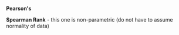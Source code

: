 

**Pearson's**


**Spearman Rank** - this one is non-parametric (do not have to assume normality of data)


